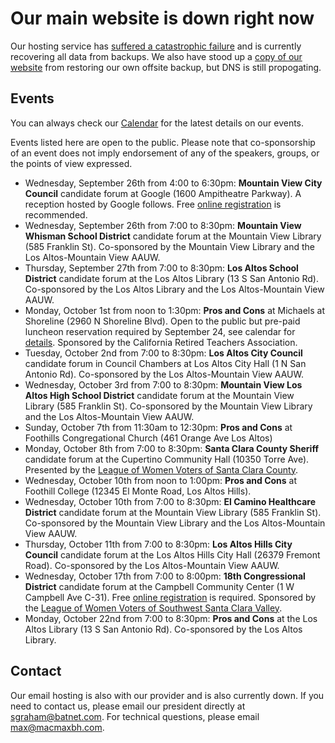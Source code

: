 # Our main website is down right now
Our hosting service has [suffered a catastrophic failure](https://forums.mddhosting.com/topic/1582-major-outage-092118-09222018/) and is currently recovering all data from backups. We also have stood up a [copy of our website](http://lwvlamv.dreamhosters.com) from restoring our own offsite backup, but DNS is still propogating.

## Events

You can always check our [Calendar](https://calendar.google.com/calendar/embed?src=palpssu9v9oqdblaml6u464i90%40group.calendar.google.com&ctz=America%2FLos_Angeles) for the latest details on our events.

Events listed here are open to the public. Please note that co-sponsorship of an event does not imply endorsement of any of the speakers, groups, or the points of view expressed. 

* Wednesday, September 26th from 4:00 to 6:30pm: **Mountain View City Council** candidate forum at Google (1600 Ampitheatre Parkway). A reception hosted by Google follows. Free [online registration](https://www.eventbrite.com/e/meet-the-mountain-view-city-council-candidates-tickets-49835089093) is recommended.
* Wednesday, September 26th from 7:00 to 8:30pm: **Mountain View Whisman School District** candidate forum at the Mountain View Library (585 Franklin St). Co-sponsored by the Mountain View Library and the Los Altos-Mountain View AAUW.
* Thursday, September 27th from 7:00 to 8:30pm: **Los Altos School District** candidate forum at the Los Altos Library (13 S San Antonio Rd). Co-sponsored by the Los Altos Library and the Los Altos-Mountain View AAUW.
* Monday, October 1st from noon to 1:30pm: **Pros and Cons** at Michaels at Shoreline (2960 N Shoreline Blvd). Open to the public but pre-paid luncheon reservation required by September 24, see calendar for [details](https://www.google.com/calendar/event?eid=MjJqZmd1NDVlMmpjZjA4a3JydjVuYnVrcWEgcGFscHNzdTl2OW9xZGJsYW1sNnU0NjRpOTBAZw&ctz=America/Los_Angeles). Sponsored by the California Retired Teachers Association.
* Tuesday, October 2nd from 7:00 to 8:30pm: **Los Altos City Council** candidate forum in Council Chambers at Los Altos City Hall (1 N San Antonio Rd). Co-sponsored by the Los Altos-Mountain View AAUW.
* Wednesday, October 3rd from 7:00 to 8:30pm: **Mountain View Los Altos High School District** candidate forum at the Mountain View Library (585 Franklin St). Co-sponsored by the Mountain View Library and the Los Altos-Mountain View AAUW.
* Sunday, October 7th from 11:30am to 12:30pm: **Pros and Cons** at Foothills Congregational Church (461 Orange Ave Los Altos)
* Monday, October 8th from 7:00 to 8:30pm: **Santa Clara County Sheriff** candidate forum at the Cupertino Community Hall (10350 Torre Ave). Presented by the [League of Women Voters of Santa Clara County](http://sclaraco.ca.lwvnet.org/calendar.html).
* Wednesday, October 10th from noon to 1:00pm: **Pros and Cons** at Foothill College (12345 El Monte Road, Los Altos Hills).
* Wednesday, October 10th from 7:00 to 8:30pm: **El Camino Healthcare District** candidate forum at the Mountain View Library (585 Franklin St). Co-sponsored by the Mountain View Library and the Los Altos-Mountain View AAUW.
* Thursday, October 11th from 7:00 to 8:30pm: **Los Altos Hills City Council** candidate forum at the Los Altos Hills City Hall (26379 Fremont Road). Co-sponsored by the Los Altos-Mountain View AAUW.
* Wednesday, October 17th from 7:00 to 8:00pm: **18th Congressional District** candidate forum at the Campbell Community Center (1 W Campbell Ave C-31). Free [online registration](http://bit.ly/18thCongressionalCandidates) is required. Sponsored by the [League of Women Voters of Southwest Santa Clara Valley](https://my.lwv.org/california/southwest-santa-clara-valley/event/18th-congressional-district-candidates-forum).
* Monday, October 22nd from 7:00 to 8:30pm: **Pros and Cons** at the Los Altos Library (13 S San Antonio Rd). Co-sponsored by the Los Altos Library.

## Contact
Our email hosting is also with our provider and is also currently down. If you need to contact us, please email our president directly at sgraham@batnet.com. For technical questions, please email max@macmaxbh.com. 
